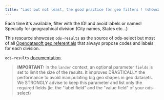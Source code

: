 ```yaml
---
title: "Last but not least, the good practice for geo filters ! (showcasing ods-results)"
---
```


Each time it's available, filter with the ID! and avoid labels or names!
Specially for geographical division (City names, States etc...)

This resource showcase `ods-results` as the source of ods-select but most of all [Opendatasoft geo referentials](https://data.opendatasoft.com/explore/?refine.publisher=Opendatasoft&refine.theme=Geographical+referentials) that always propose codes and labels for each division.

`ods-results` [documentation](https://help.opendatasoft.com/widgets/#/api/ods-widgets.directive:odsResults).

> **IMPORTANT:** In the `lander` context, an optional parameter `fields` is set to limit the size of the results. It improves DRASTICALLY the performance to avoid manipulating big geo shapes in geo datasets. We STRONGLY advise to keep this parameter and list only the required fields (ie. the "label field" and the "value field" of your ods-select) 